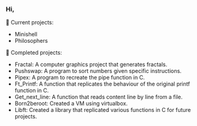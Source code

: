 ### Hi,
 
🌱 Current projects:
- Minishell
- Philosophers

🌱 Completed projects:
- Fractal: A computer graphics project that generates fractals.
- Pushswap: A program to sort numbers given specific instructions.
- Pipex: A program to recreate the pipe function in C.
- Ft_Printf: A function that replicates the behaviour of the original printf function in C.
- Get_next_line: A function that reads content line by line from a file.
- Born2beroot: Created a VM using virtualbox.
- Libft: Created a library that replicated various functions in C for future projects.
<!--
**Div441/Div441** is a ✨ _special_ ✨ repository because its `README.md` (this file) appears on your GitHub profile.

Here are some ideas to get you started:

- 🔭 I’m currently working on ...
- 🌱 I’m currently learning ...
- 👯 I’m looking to collaborate on ...
- 🤔 I’m looking for help with ...
- 💬 Ask me about ...
- 📫 How to reach me: ...
- 😄 Pronouns: ...
- ⚡ Fun fact: ...
-->
